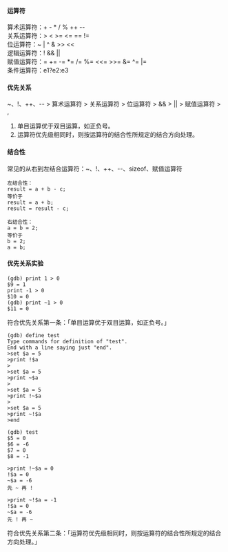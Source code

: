 #### 运算符                                                                                                                                                                                                                                                                                                                                                                                                                                                                                                                                         
算术运算符：+ - * / % ++ --                                                                                                                                                                                                                                                                                                                                                                                                                                                                                                                                         
关系运算符：> < >= <= == !=                                                                                                                                                                                                                                                                                                                                                                                                                                                                                                                                         
位运算符：~ | ^ & >> <<                                                                                                                                                                                                                                                                                                                                                                                                                                                                                                                                         
逻辑运算符：! && ||                                                                                                                                                                                                                                                                                                                                                                                                                                                                                                                                         
赋值运算符：= += -= *= /= %= <<= >>= &= ^= |=                                                                                                                                                                                                                                                                                                                                                                                                                                                                                                                                         
条件运算符：e1?e2:e3                                                                                                                                                                                                                                                                                                                                                                                                                                                                                                                                         
                                                                                                                                                                                                                                                                                                                                                                                                                                                                                                                                         
#### 优先关系                                                                                                                                                                                                                                                                                                                                                                                                                                                                                                                                         
~、!、++、-- > 算术运算符 > 关系运算符 > 位运算符 > && > || > 赋值运算符 > ,                                                                                                                                                                                                                                                                                                                                                                                                                                                                                                                                         
1. 单目运算优于双目运算，如正负号。                                                                                                                                                                                                                                                                                                                                                                                                                                                                                                                                         
2. 运算符优先级相同时，则按运算符的结合性所规定的结合方向处理。                                                                                                                                                                                                                                                                                                                                                                                                                                                                                                                                         
                                                                                                                                                                                                                                                                                                                                                                                                                                                                                                                                         
#### 结合性                                                                                                                                                                                                                                                                                                                                                                                                                                                                                                                                         
常见的从右到左结合运算符：~、!、++、--、sizeof、赋值运算符                                                                                                                                                                                                                                                                                                                                                                                                                                                                                                                                         
```                                                                                                                                                                                                                                                                                                                                                                                                                                                                                                                                         
左结合性：                                                                                                                                                                                                                                                                                                                                                                                                                                                                                                                                         
result = a + b - c;                                                                                                                                                                                                                                                                                                                                                                                                                                                                                                                                         
等价于                                                                                                                                                                                                                                                                                                                                                                                                                                                                                                                                         
result = a + b;                                                                                                                                                                                                                                                                                                                                                                                                                                                                                                                                         
result = result - c;                                                                                                                                                                                                                                                                                                                                                                                                                                                                                                                                         
                                                                                                                                                                                                                                                                                                                                                                                                                                                                                                                                         
右结合性：                                                                                                                                                                                                                                                                                                                                                                                                                                                                                                                                         
a = b = 2;                                                                                                                                                                                                                                                                                                                                                                                                                                                                                                                                         
等价于                                                                                                                                                                                                                                                                                                                                                                                                                                                                                                                                         
b = 2;                                                                                                                                                                                                                                                                                                                                                                                                                                                                                                                                         
a = b;                                                                                                                                                                                                                                                                                                                                                                                                                                                                                                                                         
```                                                                                                                                                                                                                                                                                                                                                                                                                                                                                                                                         
#### 优先关系实验                                                                                                                                                                                                                                                                                                                                                                                                                                                                                                                                         
```                                                                                                                                                                                                                                                                                                                                                                                                                                                                                                                                         
(gdb) print 1 > 0                                                                                                                                                                                                                                                                                                                                                                                                                                                                                                                                         
$9 = 1                                                                                                                                                                                                                                                                                                                                                                                                                                                                                                                                         
print -1 > 0                                                                                                                                                                                                                                                                                                                                                                                                                                                                                                                                         
$10 = 0                                                                                                                                                                                                                                                                                                                                                                                                                                                                                                                                         
(gdb) print ~1 > 0                                                                                                                                                                                                                                                                                                                                                                                                                                                                                                                                         
$11 = 0                                                                                                                                                                                                                                                                                                                                                                                                                                                                                                                                         
```                                                                                                                                                                                                                                                                                                                                                                                                                                                                                                                                         
符合优先关系第一条：「单目运算优于双目运算，如正负号。」                                                                                                                                                                                                                                                                                                                                                                                                                                                                                                                                         
```                                                                                                                                                                                                                                                                                                                                                                                                                                                                                                                                         
(gdb) define test                                                                                                                                                                                                                                                                                                                                                                                                                                                                                                                                         
Type commands for definition of "test".                                                                                                                                                                                                                                                                                                                                                                                                                                                                                                                                         
End with a line saying just "end".                                                                                                                                                                                                                                                                                                                                                                                                                                                                                                                                         
>set $a = 5                                                                                                                                                                                                                                                                                                                                                                                                                                                                                                                                         
>print !$a                                                                                                                                                                                                                                                                                                                                                                                                                                                                                                                                         
>                                                                                                                                                                                                                                                                                                                                                                                                                                                                                                                                         
>set $a = 5                                                                                                                                                                                                                                                                                                                                                                                                                                                                                                                                         
>print ~$a                                                                                                                                                                                                                                                                                                                                                                                                                                                                                                                                         
>                                                                                                                                                                                                                                                                                                                                                                                                                                                                                                                                         
>set $a = 5                                                                                                                                                                                                                                                                                                                                                                                                                                                                                                                                         
>print !~$a                                                                                                                                                                                                                                                                                                                                                                                                                                                                                                                                         
>                                                                                                                                                                                                                                                                                                                                                                                                                                                                                                                                         
>set $a = 5                                                                                                                                                                                                                                                                                                                                                                                                                                                                                                                                         
>print ~!$a                                                                                                                                                                                                                                                                                                                                                                                                                                                                                                                                         
>end                                                                                                                                                                                                                                                                                                                                                                                                                                                                                                                                         
                                                                                                                                                                                                                                                                                                                                                                                                                                                                                                                                         
(gdb) test                                                                                                                                                                                                                                                                                                                                                                                                                                                                                                                                         
$5 = 0                                                                                                                                                                                                                                                                                                                                                                                                                                                                                                                                         
$6 = -6                                                                                                                                                                                                                                                                                                                                                                                                                                                                                                                                         
$7 = 0                                                                                                                                                                                                                                                                                                                                                                                                                                                                                                                                         
$8 = -1                                                                                                                                                                                                                                                                                                                                                                                                                                                                                                                                         
                                                                                                                                                                                                                                                                                                                                                                                                                                                                                                                                         
>print !~$a = 0                                                                                                                                                                                                                                                                                                                                                                                                                                                                                                                                         
!$a = 0                                                                                                                                                                                                                                                                                                                                                                                                                                                                                                                                         
~$a = -6                                                                                                                                                                                                                                                                                                                                                                                                                                                                                                                                         
先 ~ 再 !                                                                                                                                                                                                                                                                                                                                                                                                                                                                                                                                         
                                                                                                                                                                                                                                                                                                                                                                                                                                                                                                                                         
>print ~!$a = -1                                                                                                                                                                                                                                                                                                                                                                                                                                                                                                                                         
!$a = 0                                                                                                                                                                                                                                                                                                                                                                                                                                                                                                                                         
~$a = -6                                                                                                                                                                                                                                                                                                                                                                                                                                                                                                                                         
先 ! 再 ~                                                                                                                                                                                                                                                                                                                                                                                                                                                                                                                                         
```                                                                                                                                                                                                                                                                                                                                                                                                                                                                                                                                         
符合优先关系第二条：「运算符优先级相同时，则按运算符的结合性所规定的结合方向处理。」                                                                                                                                                                                                                                                                                                                                                                                                                                                                                                                                         